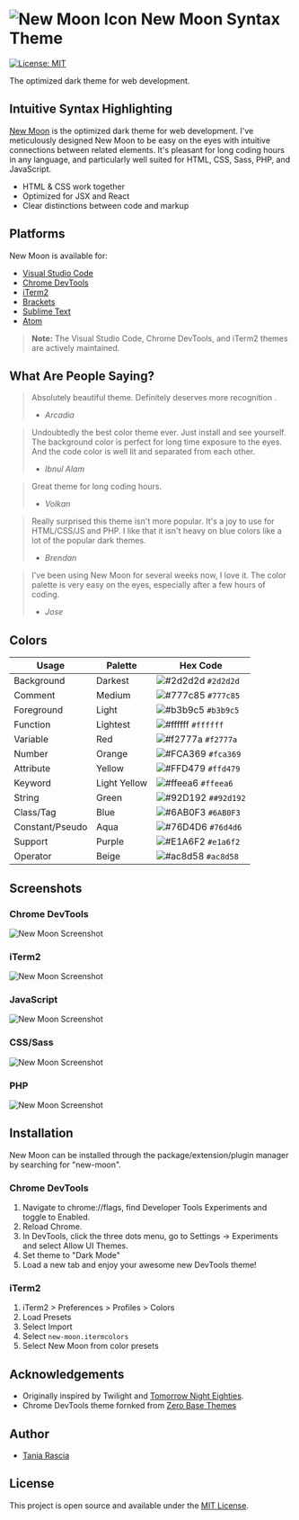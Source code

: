 # ![New Moon Icon](new-moon-logo.png) New Moon Syntax Theme

[![License: MIT](https://img.shields.io/badge/License-MIT-blue.svg)](https://opensource.org/licenses/MIT)

The optimized dark theme for web development.

## Intuitive Syntax Highlighting

[New Moon](https://taniarascia.github.io/new-moon) is the optimized dark theme for web development. I've meticulously designed New Moon to be easy on the eyes with intuitive connections between related elements. It's pleasant for long coding hours in any language, and particularly well suited for HTML, CSS, Sass, PHP, and JavaScript.

- HTML & CSS work together
- Optimized for JSX and React
- Clear distinctions between code and markup

## Platforms

New Moon is available for:

- [Visual Studio Code](https://marketplace.visualstudio.com/items?itemName=taniarascia.new-moon-vscode)
- [Chrome DevTools](https://github.com/taniarascia/new-moon-chrome-devtools)
- [iTerm2](https://github.com/taniarascia/new-moon/iterm2)
- [Brackets](https://github.com/taniarascia/new-moon-brackets)
- [Sublime Text](https://packagecontrol.io/packages/New%20Moon%20Color%20Scheme)
- [Atom](https://github.atom.io/packages/new-moon-atom-syntax)

> **Note:** The Visual Studio Code, Chrome DevTools, and iTerm2 themes are actively maintained.

## What Are People Saying?

> Absolutely beautiful theme. Definitely deserves more recognition .
>
> - _Arcadia_

> Undoubtedly the best color theme ever. Just install and see yourself. The background color is perfect for long time exposure to the eyes. And the code color is well lit and separated from each other.
>
> - _Ibnul Alam_

> Great theme for long coding hours.
>
> - _Volkan_

> Really surprised this theme isn't more popular. It's a joy to use for HTML/CSS/JS and PHP. I like that it isn't heavy on blue colors like a lot of the popular dark themes.
>
> - _Brendan_

> I've been using New Moon for several weeks now, I love it. The color palette is very easy on the eyes, especially after a few hours of coding.
>
> - _Jose_

## Colors

| Usage           | Palette      | Hex Code                                                            |
| --------------- | ------------ | ------------------------------------------------------------------- |
| Background      | Darkest      | ![#2d2d2d](https://placehold.it/15/2d2d2d/ffffff?text=+) `#2d2d2d`  |
| Comment         | Medium       | ![#777c85](https://placehold.it/15/777c85/000000?text=+) `#777c85`  |
| Foreground      | Light        | ![#b3b9c5](https://placehold.it/15/b3b9c5/000000?text=+) `#b3b9c5`  |
| Function        | Lightest     | ![#ffffff](https://placehold.it/15/ffffff/000000?text=+) `#ffffff`  |
| Variable        | Red          | ![#f2777a](https://placehold.it/15/f2777a/000000?text=+) `#f2777a`  |
| Number          | Orange       | ![#FCA369](https://placehold.it/15/FCA369/000000?text=+) `#fca369`  |
| Attribute       | Yellow       | ![#FFD479](https://placehold.it/15/FFD479/000000?text=+) `#ffd479`  |
| Keyword         | Light Yellow | ![#ffeea6](https://placehold.it/15/FFEEA6/000000?text=+) `#ffeea6`  |
| String          | Green        | ![#92D192](https://placehold.it/15/92D192/000000?text=+) `##92d192` |
| Class/Tag       | Blue         | ![#6AB0F3](https://placehold.it/15/6AB0F3/000000?text=+) `#6AB0F3`  |
| Constant/Pseudo | Aqua         | ![#76D4D6](https://placehold.it/15/76D4D6/000000?text=+) `#76d4d6`  |
| Support         | Purple       | ![#E1A6F2](https://placehold.it/15/E1A6F2/000000?text=+) `#e1a6f2`  |
| Operator        | Beige        | ![#ac8d58](https://placehold.it/15/ac8d58/000000?text=+) `#ac8d58`  |

## Screenshots

### Chrome DevTools

![New Moon Screenshot](docs/samples/chromedetools.png)

### iTerm2

![New Moon Screenshot](docs/samples/iterm2.png)

### JavaScript

![New Moon Screenshot](docs/samples/react.png)

### CSS/Sass

![New Moon Screenshot](docs/samples/css.png)

### PHP

![New Moon Screenshot](docs/samples/php2.png)

## Installation

New Moon can be installed through the package/extension/plugin manager by searching for "new-moon".

### Chrome DevTools

1. Navigate to chrome://flags, find Developer Tools Experiments and toggle to Enabled.
1. Reload Chrome.
1. In DevTools, click the three dots menu, go to Settings -> Experiments and select Allow UI Themes.
1. Set theme to "Dark Mode"
1. Load a new tab and enjoy your awesome new DevTools theme!

### iTerm2

1. iTerm2 > Preferences > Profiles > Colors
1. Load Presets
1. Select Import
1. Select `new-moon.itermcolors`
1. Select New Moon from color presets

## Acknowledgements

- Originally inspired by Twilight and [Tomorrow Night Eighties](https://github.com/chriskempson/tomorrow-theme).
- Chrome DevTools theme fornked from [Zero Base Themes](https://github.com/mauricecruz/zero-base-themes)

## Author

- [Tania Rascia](https://www.taniarascia.com)

## License

This project is open source and available under the [MIT License](LICENSE.md).
